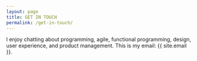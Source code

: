 ```yaml
---
layout: page
title: GET IN TOUCH
permalink: /get-in-touch/
---
```


I enjoy chatting about programming, agile, functional programming,
design, user experience, and product management.
This is my email: {{ site.email }}.
